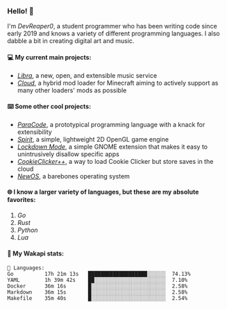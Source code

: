 ### Hello! 👋

I'm _DevReaper0_, a student programmer who has been writing code since early 2019 and knows a variety of different programming languages. I also dabble a bit in creating digital art and music.

#### 💻 My current main projects:

-   _[Libra](https://github.com/LibraMusic)_, a new, open, and extensible music service
-   _[Cloud](https://github.com/CloudLoaderMC/CloudLoader)_, a hybrid mod loader for Minecraft aiming to actively support as many other loaders' mods as possible

#### ⌨️ Some other cool projects:

-   _[ParaCode](https://github.com/ParaCodeLang/ParaCode)_, a prototypical programming language with a knack for extensibility
-   _[Spirit](https://gitlab.com/DevReaper0/SpiritEngine)_, a simple, lightweight 2D OpenGL game engine
-   _[Lockdown Mode](https://github.com/DevReaper0/GNOME-LockdownMode)_, a simple GNOME extension that makes it easy to unintrusively disallow specific apps
-   _[CookieClicker++](https://github.com/DevReaper0/CookieClickerPlusPlus)_, a way to load Cookie Clicker but store saves in the cloud
-   _[NewOS](https://github.com/DevReaper0/NewOS)_, a barebones operating system

#### 🌐 I know a larger variety of languages, but these are my absolute favorites:

1. _Go_
2. _Rust_
3. _Python_
4. _Lua_

#### 📡 My Wakapi stats:

```text
💾 Languages:
Go          17h 21m 13s   ███████████████████░░░░░░  74.13%
YAML        1h 39m 42s    ██░░░░░░░░░░░░░░░░░░░░░░░  7.10%
Docker      36m 16s       █░░░░░░░░░░░░░░░░░░░░░░░░  2.58%
Markdown    36m 15s       █░░░░░░░░░░░░░░░░░░░░░░░░  2.58%
Makefile    35m 40s       █░░░░░░░░░░░░░░░░░░░░░░░░  2.54%
```
